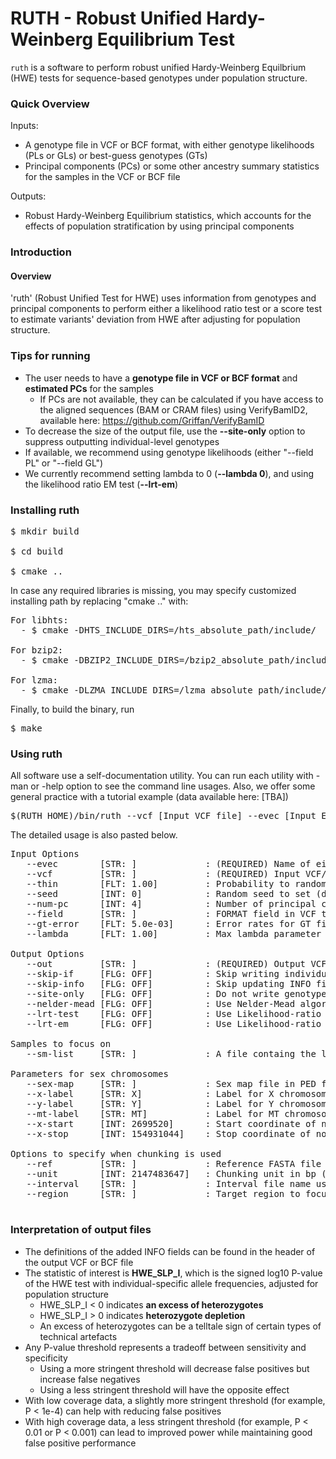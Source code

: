 # RUTH - Robust Unified Hardy-Weinberg Equilibrium Test

`ruth` is a software to perform robust unified Hardy-Weinberg Equilbrium (HWE) tests for sequence-based genotypes under population structure.

### Quick Overview

Inputs: 
 * A genotype file in VCF or BCF format, with either genotype likelihoods (PLs or GLs) or best-guess genotypes (GTs)
 * Principal components (PCs) or some other ancestry summary statistics for the samples in the VCF or BCF file
 
Outputs:
 * Robust Hardy-Weinberg Equilibrium statistics, which accounts for the effects of population stratification by using principal components

### Introduction

#### Overview

'ruth' (Robust Unified Test for HWE) uses information from genotypes and principal components to perform either a likelihood ratio test or a score test to estimate variants' deviation from HWE after adjusting for population structure. 

### Tips for running

 * The user needs to have a **genotype file in VCF or BCF format** and **estimated PCs** for the samples 
     * If PCs are not available, they can be calculated if you have access to the aligned sequences (BAM or CRAM files) using VerifyBamID2, available here: https://github.com/Griffan/VerifyBamID
 * To decrease the size of the output file, use the **--site-only** option to suppress outputting individual-level genotypes
 * If available, we recommend using genotype likelihoods (either "--field PL" or "--field GL")
 * We currently recommend setting lambda to 0 (**--lambda 0**), and using the likelihood ratio EM test (**--lrt-em**)

### Installing ruth

<pre>
$ mkdir build

$ cd build

$ cmake ..
</pre>

In case any required libraries is missing, you may specify customized installing path by replacing "cmake .." with:

<pre>
For libhts:
  - $ cmake -DHTS_INCLUDE_DIRS=/hts_absolute_path/include/  -DHTS_LIBRARIES=/hts_absolute_path/lib/libhts.a ..

For bzip2:
  - $ cmake -DBZIP2_INCLUDE_DIRS=/bzip2_absolute_path/include/ -DBZIP2_LIBRARIES=/bzip2_absolute_path/lib/libbz2.a ..

For lzma:
  - $ cmake -DLZMA_INCLUDE_DIRS=/lzma_absolute_path/include/ -DLZMA_LIBRARIES=/lzma_absolute_path/lib/liblzma.a ..
</pre>

Finally, to build the binary, run

<pre>
$ make
</pre>

### Using ruth
All software use a self-documentation utility. You can run each utility with -man or -help option to see the command line usages. Also, we offer some general practice with a tutorial example (data available here: [TBA])

<pre>
$(RUTH_HOME)/bin/ruth --vcf [Input VCF file] --evec [Input EigenVector] --out [Output]
</pre>

The detailed usage is also pasted below.

<pre>
Input Options
   --evec        [STR: ]             : (REQUIRED) Name of eigenvector file, where each line contains [SAMPLE_ID] [PC1] [PC2] ..... The number of PCs could be larger than parameters specified by --num-PC
   --vcf         [STR: ]             : (REQUIRED) Input VCF/BCF file
   --thin        [FLT: 1.00]         : Probability to randomly sample variants from BCF
   --seed        [INT: 0]            : Random seed to set (default is to use the clock time)
   --num-pc      [INT: 4]            : Number of principal componentds to be used from the file specified by --evec 
   --field       [STR: ]             : FORMAT field in VCF to extract the genotype likelihood or genotypes from. Only PL, GL, GT are allowed currently
   --gt-error    [FLT: 5.0e-03]      : Error rates for GT field when --field GT option is used. Ignored for other fields
   --lambda      [FLT: 1.00]         : Max lambda parameter

Output Options
   --out         [STR: ]             : (REQUIRED) Output VCF file to write with ISHWEZ and ISIBC statistics and IF format field
   --skip-if     [FLG: OFF]          : Skip writing individual-specific allele frequency for each sample in output VCF/BCF
   --skip-info   [FLG: OFF]          : Skip updating INFO field for each sample in output VCF/BCF
   --site-only   [FLG: OFF]          : Do not write genotype information, and writes only site information (up to INFO field) in output VCF/BCF
   --nelder-mead [FLG: OFF]          : Use Nelder-Mead algorithm (instead of EM) when estimating individual-specific allele frequencies
   --lrt-test    [FLG: OFF]          : Use Likelihood-ratio test with Nelder-Mead algorithm (instead of score test) for performing HWE test
   --lrt-em      [FLG: OFF]          : Use Likelihood-ratio test with EM algorithm (instead of score test) for performing HWE test

Samples to focus on
   --sm-list     [STR: ]             : A file containg the list of sample IDs to subset

Parameters for sex chromosomes
   --sex-map     [STR: ]             : Sex map file in PED format or tsv file with [ID,SEX in X ploidy]
   --x-label     [STR: X]            : Label for X chromosome
   --y-label     [STR: Y]            : Label for Y chromosome
   --mt-label    [STR: MT]           : Label for MT chromosome
   --x-start     [INT: 2699520]      : Start coordinate of non-PAR X region
   --x-stop      [INT: 154931044]    : Stop coordinate of non-PAR X region

Options to specify when chunking is used
   --ref         [STR: ]             : Reference FASTA file name (required only when chunking is used)
   --unit        [INT: 2147483647]   : Chunking unit in bp (specify only with --ref together
   --interval    [STR: ]             : Interval file name used for chunking (specify only when chunking is used without --ref
   --region      [STR: ]             : Target region to focus on

</pre>

### Interpretation of output files

 * The definitions of the added INFO fields can be found in the header of the output VCF or BCF file
 * The statistic of interest is **HWE_SLP_I**, which is the signed log10 P-value of the HWE test with individual-specific allele frequencies, adjusted for population structure
    * HWE_SLP_I < 0 indicates **an excess of heterozygotes**
    * HWE_SLP_I > 0 indicates **heterozygote depletion**
    * An excess of heterozygotes can be a telltale sign of certain types of technical artefacts
 * Any P-value threshold represents a tradeoff between sensitivity and specificity
    * Using a more stringent threshold will decrease false positives but increase false negatives
    * Using a less stringent threshold will have the opposite effect
 * With low coverage data, a slightly more stringent threshold (for example, P < 1e-4) can help with reducing false positives
 * With high coverage data, a less stringent threshold (for example, P < 0.01 or P < 0.001) can lead to improved power while maintaining good false positive performance
  
